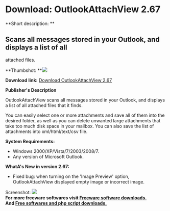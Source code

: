 # Download: OutlookAttachView 2.67

**Short description: **

## Scans all messages stored in your Outlook, and displays a list of all
attached files.

  
**Thumbshot: **![](http://www.freewarefiles.com/screenshot/outlookattachview_md.jpg)   
  
**Download link:** [Download OutlookAttachView 2.67](http://freesoftwares.boysofts.com/OutlookAttachView_program_48324.html)  
  

**Publisher's Description**  
  

OutlookAttachView scans all messages stored in your Outlook, and displays a
list of all attached files that it finds.

You can easily select one or more attachments and save all of them into the
desired folder, as well as you can delete unwanted large attachments that take
too much disk space in your mailbox. You can also save the list of attachments
into xml/html/text/csv file.

**System Requirements:**

  * Windows 2000/XP/Vista/7/2003/2008/7. 
  * Any version of Microsoft Outlook. 

**WhatA's New in version 2.67:**

  * Fixed bug: when turning on the 'Image Preview' option, OutlookAttachView displayed empty image or incorrect image. 

  
  
Screenshot: ![](http://www.freewarefiles.com/screenshot/outlookattachview.jpg)  
**For more freeware softwares visit [Freeware software downloads.](http://freesoftwares.boysofts.com/)**   
**And [Free softwares and php script downloads.](http://www.boysofts.com/)**

